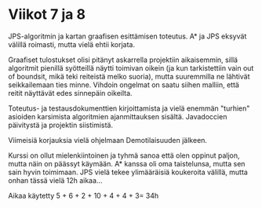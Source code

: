 # Viikot 7 ja 8

JPS-algoritmin ja kartan graafisen esittämisen toteutus. A* ja JPS eksyvät välillä roimasti, mutta vielä ehtii korjata.

Graafiset tulostukset olisi pitänyt askarrella projektiin aikaisemmin, sillä algoritmit pienillä syötteillä näytti toimivan oikein (ja kun tarkistettiin vain out of boundsit, mikä teki reiteistä melko suoria), mutta suuremmilla ne lähtivät seikkailemaan ties minne. Vihdoin ongelmat on saatu siihen malliin, että reitit näyttävät edes sinnepäin oikeilta.

Toteutus- ja testausdokumenttien kirjoittamista ja vielä enemmän "turhien" asioiden karsimista algoritmien ajanmittauksen sisältä. Javadoccien päivitystä ja projektin siistimistä.

Viimeisiä korjauksia vielä ohjelmaan Demotilaisuuden jälkeen.

Kurssi on ollut mielenkiintoinen ja tyhmä sanoa että olen oppinut paljon, mutta näin on päässyt käymään. A* kanssa oli oma taistelunsa, mutta sen sain hyvin toimimaan. JPS vielä tekee ylimääräisiä koukeroita välillä, mutta onhan tässä vielä 12h aikaa...

Aikaa käytetty 5 + 6 + 2 + 10 + 4 + 4 + 3= 34h